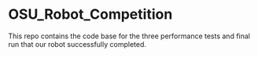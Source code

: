 # OSU_Robot_Competition
This repo contains the code base for the three performance tests and final run that our robot successfully completed. 
